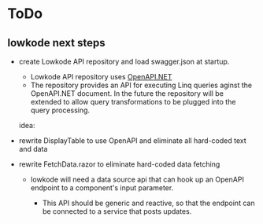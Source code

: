 ﻿# ToDo

## lowkode next steps

- create Lowkode API repository and load swagger.json at startup.
	- Lowkode API repository uses [OpenAPI.NET](https://github.com/microsoft/OpenAPI.NET)
	- The repository provides an API for executing Linq queries aginst the OpenAPI.NET 
	document.  In the future the repository will be extended to allow query transformations 
	to be plugged into the query processing.

	idea:  

- rewrite DisplayTable to use OpenAPI and eliminate all hard-coded text and data

- rewrite FetchData.razor to eliminate hard-coded data fetching

	- lowkode will need a data source api that can hook up an OpenAPI endpoint to a 
	component's input parameter.

		- This API should be generic and reactive, so that the endpoint can be connected to 
		a service that posts updates.
